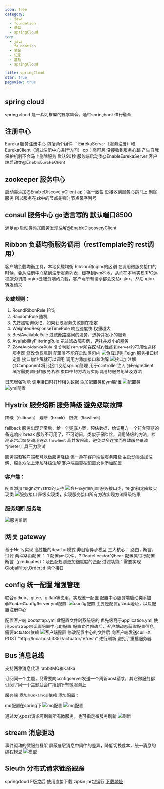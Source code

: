 ```yaml
---
icon: tree
category:
  - java
  - foundation
  - 基础
  - springCloud
tag:
  - java
  - foundation
  - 笔记
  - 记录
  - 基础
  - springCloud

title: springCloud
star: true
pageview: true
---
```


## spring cloud 
spring cloud 是一系列框架的有序集合，通过springboot 进行融合


## 注册中心
Eureka 服务注册中心 
包括两个组件 ：EurekaServer（服务注册）和EurekaClient（通过注册中心进行访问）
cp：高可用 没接收到服务心跳 产生自我保护机制不会马上删除服务 默认90秒
服务端启动类@EnableEurekaServer
客户端启动类@EnableEurekaClient

## zookeeper 服务中心
启动类添加@EnableDiscoveryClient
ap：强一致性 没接收到服务心跳马上 删除服务 所以服务在zk中的节点是零时节点带序列号

## consul 服务中心 go语言写的 默认端口8500
满足ap
启动类添加服务发现注解@EnableDiscoveryClient

## Ribbon 负载均衡服务调用（restTemplate的 rest调用）
客户端负载均衡工具，本地负载均衡
Ribbon和nginx的区别
在调用微服务接口的时候，会从注册中心拿到注册服务列表，缓存到jvm本地，从而在本地实现RPC远程服务调用
nginx是服务端的负载，客户端所有请求都会交给nginx，然后nginx转发请求

### 负载规则：
1. RoundRibonRule 轮询
2. RandomRule 随机
3. 	先按照轮询获取，如果获取服务失败则在指定
4. WeightedResponseTimeRule 响应速度快 权重越大
5. BestAvailableRule 	过滤断路跳闸的服务，选择并发小的服务
6. AvailabilityFilteringRule	先过滤故障实例，选择并发小的服务
7. ZoneAvoidanceRule	复合判断server所在区域的性能和server的可用性选择服务器
修改负载规则 配置类不能在启动类包内
![负载规则](./assets/cloud01.jpg)
Feign 服务接口绑定器 接口加注解就可以调用
调用方添加接口和注解
![接口加注解](./assets/cloud02.jpg)
@Component 将此接口交给spring管理 用于controller注入
@FeignClient 填写需要调用的服务名称
接口中的方法为实际调用的服务地址及方法

日志增强功能 调用接口时打印相关数据
添加配置类和yml配置
![配置类](./assets/cloud03.jpg)
![yml配置](./assets/cloud04.jpg)

## Hystrix 服务熔断 服务降级 避免级联故障
降级（fallback） 熔断（break） 限流（flowlimit）

fallback 服务出现异常后，给一个兜底方案，预估数据，给调用方一个符合预期的备选响应
break 服务不可用了，不可访问，类似于保险丝，调用降级的方法，检测正常后恢复调用链路
flowlimit 高并发限流，避免过多连接而导致服务崩溃
*jmeter工具压力测试

服务端和客户端都可以做服务降级 但一般在客户端做服务降级
主启动类添加注解，服务方法上添加降级注解
客户端需要在配置文件添加配置

### 客户端：
配置添加 feign对hystrix的支持
![客户端yml配置](./assets/cloud05.jpg)
服务接口类，feign指定降级实现类
![服务接口](./assets/cloud06.jpg)
降级实现类，实现服务接口所有方法实现方法降级结果
### 服务熔断 服务端
![服务熔断](./assets/cloud07.jpg)

## 网关 gateway
 基于Netty实现 高性能的Reactor模式 非阻塞异步模型
 三大核心： 路由，断言，过滤
 两种路由配置 ： 1.配置yml文件，2.RouteLocator的bean 配置类进行配置
 断言（predicates）：及匹配规则更加细腻度的匹配
 过滤功能：需要实现GlobalFilter,Ordered 两个接口

## config 统一配置 增强管理
联合github、gitee、gitlab等使用，实现统一配置
配置中心服务端启动类添加@EnableConfigServer
yml配置:
![config配置](./assets/cloud08.jpg)
主要是配置github地址，以及配置注册中心

配置客户端
bootstrap.yml 此配置文件时系统级的 优先级高于application.yml
使用bootstrap来读取配置中心的配置
配置文件修改后，客户端动态获取配置信息，需要actuator依赖
![客户端配置](./assets/cloud09.jpg)
修改配置中心的文件后 向客户端发送curl -X POST "http://localhost:3355/actuator/refresh" 进行刷新
避免了重启服务器

## Bus 消息总线
支持两种消息代理 rabbitMQ和Kafka

订阅同一个主题，只需要向configserver发送一个刷新post请求，其它微服务都订阅了同一个主题就会广播到所有微服务上

服务端 添加bus-amqp依赖
添加配置：

mq配置在spring下
![mq配置](./assets/cloud10.jpg)
![mq配置](./assets/cloud11.jpg)

通过发送post请求可刷新所有微服务，也可指定微服务刷新
![刷新](./assets/cloud12.jpg)

## stream 消息驱动 
事件驱动的微服务框架
屏蔽底层消息中间件的差异，降低切换成本，统一消息的编程模型
![模型](./assets/cloud13.jpg)

## Sleuth 分布式请求链路跟踪
springcloud F版之后 使用直接下载  zipkin jar包运行
[下载地址](https://dl.bintray.com/openzipkin/maven/io/zipkin/java/zipkin-server/)

